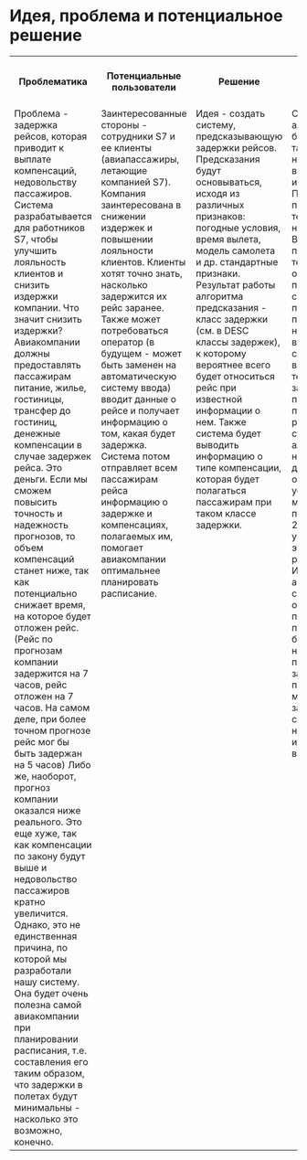 # Идея, проблема и потенциальное решение


<table>
  <tr>
    <th>Проблематика</th>
    <th>Потенциальные пользователи</th>
    <th>Решение</th>
    <th>Конкуренты</th>
    <th>Уникальность решения</th>
    <th>Ссылка на видео с демонстрацией продукта</th>
  </tr>
  <tr>
    <td style="vertical-align: top; ">Проблема - задержка рейсов, которая приводит к выплате компенсаций, недовольству пассажиров.  Система разрабатывается для работников S7, чтобы улучшить лояльность клиентов и снизить издержки компании. Что значит снизить издержки? Авиакомпании должны предоставлять пассажирам питание, жилье, гостиницы, трансфер до гостиниц, денежные компенсации в случае задержек рейса. Это деньги. Если мы сможем повысить точность и надежность прогнозов, то объем компенсаций станет ниже, так как потенциально снижает время, на которое будет отложен рейс. (Рейс по прогнозам компании задержится на 7 часов, рейс отложен на 7 часов. На самом деле, при  более точном прогнозе рейс мог бы быть задержан на 5 часов)  Либо же, наоборот, прогноз компании оказался ниже реального. Это еще хуже, так как компенсации по закону будут выше и недовольство пассажиров кратно увеличится. Однако, это не единственная причина, по которой мы разработали нашу систему. Она будет очень полезна самой авиакомпании при планировании расписания, т.е. составления его таким образом, что задержки в полетах будут минимальны - насколько это возможно, конечно.</td>
    <td style="vertical-align: top; ">Заинтересованные стороны - cотрудники S7 и ее клиенты (авиапассажиры, летающие компанией S7). Компания заинтересована в снижении издержек и повышении лояльности клиентов. Клиенты хотят точно знать, насколько задержится их рейс заранее. Также может потребоваться оператор (в будущем - может быть заменен на автоматическую систему ввода) вводит данные о рейсе и получает информацию о том, какая будет задержка. Система потом отправляет всем пассажирам рейса информацию о задержке и компенсациях, полагаемых им, помогает авиакомпании оптимальнее планировать расписание.</td>
     <td style="vertical-align: top;">Идея - создать систему, предсказывающую задержки рейсов. Предсказания будут основываться, исходя из различных признаков: погодные условия, время вылета, модель самолета и др. стандартные признаки. Результат работы алгоритма предсказания - класс задержки (см. в DESC классы задержек), к которому вероятнее всего будет относиться рейс при известной информации о нем. Также система будет выводить информацию о типе компенсации, которая будет полагаться пассажирам при таком классе задержки.</td>
    <td style="vertical-align: top;">Существующие альтернативы в большинстве своем также направлены на прогнозирование возможных ошибок и проблем: 1. Прогнозирование и предотвращение технических неисправностей – Внедрение предиктивного технического обслуживания с помощью IoT и сенсоров, которые позволяют выявлять потенциальные неисправности до их возникновения. Это снижает вероятность технических задержек и повышает общую пунктуальность рейсов. Также существуют альтернативы, направленные на динамическую оптимизацию условий, минимизирущих проблемы и ошибки: 2. Динамическое управление экипажами и ресурсами – Использование автоматизированных систем для оперативного перераспределения пилотов, бортпроводников и наземного персонала в случае задержек. Это позволяет минимизировать задержки, связанные с нехваткой экипажа или сменой воздушного судна.</td>
    <td style="vertical-align: top;">Мы предлагаем не просто прогнозирование задержек, а интеллектуальную систему, которая заранее определяет вероятность сбоев и позволяет авиакомпаниям минимизировать их влияние. Наша платформа помогает не только предупреждать задержки, но и заранее рассчитывать возможные компенсации, что снижает финансовые риски и повышает лояльность пассажиров. В результате авиакомпании получают мощный инструмент для оптимизации работы и улучшения клиентского опыта. Кроме того, наша система постоянно самообучается, адаптируясь к новым условиям. Такой уровень интеграции данных, точность прогнозирования и гибкость модели делают наше решение сложным для копирования конкурентами.</td>
     <td style="vertical-align: top;">вставлю как закончите с сайтом</td>
  </tr>
</table>
